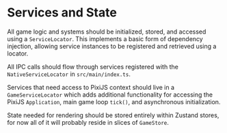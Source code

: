 # Services and State

All game logic and systems should be initialized, stored, and accessed using a `ServiceLocator`. This implements a basic form of dependency injection, allowing service instances to be registered and retrieved using a locator.

All IPC calls should flow through services registered with the `NativeServiceLocator` in `src/main/index.ts`.

Services that need access to PixiJS context should live in a `GameServiceLocator` which adds additional functionality for accessing the PixiJS `Application`, main game loop `tick()`, and asynchronous initialization.

State needed for rendering should be stored entirely within Zustand stores, for now all of it will probably reside in slices of `GameStore`.
